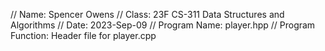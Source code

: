 



// Name: Spencer Owens
// Class: 23F CS-311 Data Structures and Algorithms
// Date: 2023-Sep-09
// Program Name: player.hpp
// Program Function: Header file for player.cpp